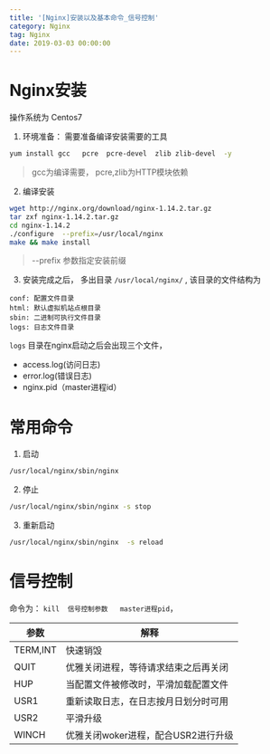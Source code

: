 ```yaml
---
title: '[Nginx]安装以及基本命令_信号控制'
category: Nginx
tag: Nginx
date: 2019-03-03 00:00:00
---
```



# Nginx安装

操作系统为 Centos7

1. 环境准备： 需要准备编译安装需要的工具
```bash
yum install gcc   pcre  pcre-devel  zlib zlib-devel  -y
```
> gcc为编译需要， pcre,zlib为HTTP模块依赖

2. 编译安装
```bash
wget http://nginx.org/download/nginx-1.14.2.tar.gz
tar zxf nginx-1.14.2.tar.gz 
cd nginx-1.14.2
./configure  --prefix=/usr/local/nginx
make && make install 
```
> --prefix 参数指定安装前缀

3. 安装完成之后， 多出目录 `/usr/local/nginx/` , 该目录的文件结构为 
```
conf: 配置文件目录
html: 默认虚拟机站点根目录
sbin: 二进制可执行文件目录
logs: 日志文件目录
```
`logs`  目录在nginx启动之后会出现三个文件， 
- access.log(访问日志) 
- error.log(错误日志) 
- nginx.pid（master进程id）

# 常用命令

1. 启动
```bash
/usr/local/nginx/sbin/nginx
```
2. 停止
```bash
/usr/local/nginx/sbin/nginx -s stop
```
3. 重新启动
```bash
/usr/local/nginx/sbin/nginx  -s reload
```


# 信号控制 

命令为：  `kill  信号控制参数   master进程pid`， 

|参数|解释|
|---|---|
|TERM,INT|快速销毁|
|QUIT|优雅关闭进程，等待请求结束之后再关闭|
|HUP|当配置文件被修改时，平滑加载配置文件|
|USR1|重新读取日志，在日志按月日划分时可用|
|USR2|平滑升级|
|WINCH|优雅关闭woker进程，配合USR2进行升级|

